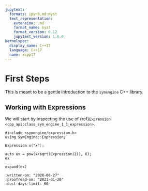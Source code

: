 ```yaml
---
jupytext:
  formats: ipynb,md:myst
  text_representation:
    extension: .md
    format_name: myst
    format_version: 0.12
    jupytext_version: 1.6.0
kernelspec:
  display_name: C++17
  language: C++17
  name: xcpp17
---
```


# First Steps

This is meant to be a gentle introduction to the `symengine` C++ library.

## Working with Expressions

We will start by inspecting the use of {ref}`Expression <cpp_api:class_sym_engine_1_1_expression>`.

```{code-cell}
#include <symengine/expression.h>
using SymEngine::Expression;
```

```{code-cell}
Expression x("x");
```

```{code-cell}
auto ex = pow(x+sqrt(Expression(2)), 6);
ex
```

```{code-cell}
expand(ex)
```

```{reviewer-meta}
:written-on: "2020-08-27"
:proofread-on: "2021-01-20"
:dust-days-limit: 60
```
